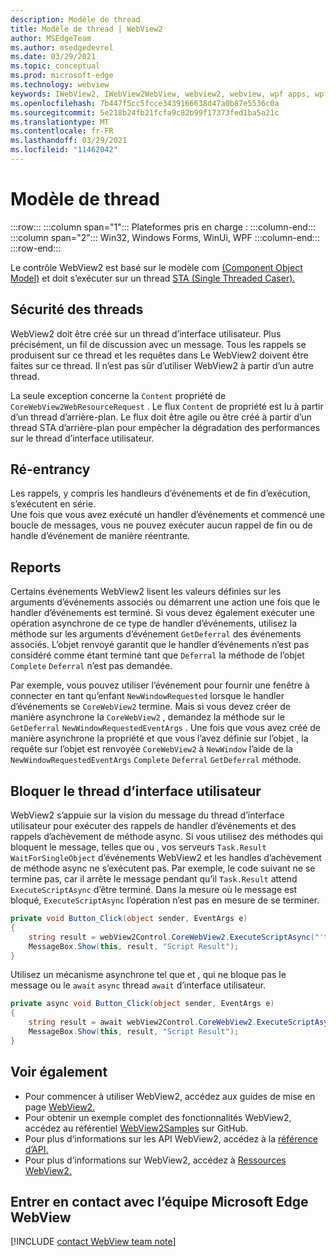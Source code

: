 ```yaml
---
description: Modèle de thread
title: Modèle de thread | WebView2
author: MSEdgeTeam
ms.author: msedgedevrel
ms.date: 03/29/2021
ms.topic: conceptual
ms.prod: microsoft-edge
ms.technology: webview
keywords: IWebView2, IWebView2WebView, webview2, webview, wpf apps, wpf, edge, ICoreWebView2, ICoreWebView2Host, browser control, edge html
ms.openlocfilehash: 7b447f5cc5fcce3439166638d47a0b87e5536c0a
ms.sourcegitcommit: 5e218b24fb21fcfa9c82b99f17373fed1ba5a21c
ms.translationtype: MT
ms.contentlocale: fr-FR
ms.lasthandoff: 03/29/2021
ms.locfileid: "11462042"
---
```

# <a name="threading-model"></a>Modèle de thread 

:::row:::
   :::column span="1":::
      Plateformes pris en charge :
   :::column-end:::
   :::column span="2":::
      Win32, Windows Forms, WinUi, WPF
   :::column-end:::
:::row-end:::  

Le contrôle WebView2 est basé sur le modèle com [(Component Object Model)][WindowsWin32ComTheComponentObjectModel] et doit s’exécuter sur un thread [STA (Single Threaded Caser).][WindowsWin32ComSingleThreadedApartments]  

## <a name="thread-safety"></a>Sécurité des threads  

WebView2 doit être créé sur un thread d’interface utilisateur.  Plus précisément, un fil de discussion avec un message.  Tous les rappels se produisent sur ce thread et les requêtes dans Le WebView2 doivent être faites sur ce thread.  Il n’est pas sûr d’utiliser WebView2 à partir d’un autre thread.  

La seule exception concerne la `Content` propriété de `CoreWebView2WebResourceRequest` .  Le flux `Content` de propriété est lu à partir d’un thread d’arrière-plan.  Le flux doit être agile ou être créé à partir d’un thread STA d’arrière-plan pour empêcher la dégradation des performances sur le thread d’interface utilisateur.  

## <a name="re-entrancy"></a>Ré-entrancy  

Les rappels, y compris les handleurs d’événements et de fin d’exécution, s’exécutent en série.  
Une fois que vous avez exécuté un handler d’événements et commencé une boucle de messages, vous ne pouvez exécuter aucun rappel de fin ou de handle d’événement de manière réentrante.  

## <a name="deferrals"></a>Reports  

Certains événements WebView2 lisent les valeurs définies sur les arguments d’événements associés ou démarrent une action une fois que le handler d’événements est terminé.  Si vous devez également exécuter une opération asynchrone de ce type de handler d’événements, utilisez la méthode sur les arguments d’événement `GetDeferral` des événements associés.  L’objet renvoyé garantit que le handler d’événements n’est pas considéré comme étant terminé tant que `Deferral` la méthode de l’objet `Complete` `Deferral` n’est pas demandée.  

Par exemple, vous pouvez utiliser l’événement pour fournir une fenêtre à connecter en tant qu’enfant `NewWindowRequested` lorsque le handler d’événements se `CoreWebView2` termine.  Mais si vous devez créer de manière asynchrone la `CoreWebView2` , demandez la méthode sur le `GetDeferral` `NewWindowRequestedEventArgs` .  Une fois que vous avez créé de manière asynchrone la propriété et que vous l’avez définie sur l’objet , la requête sur l’objet est renvoyée `CoreWebView2` à `NewWindow` l’aide de la `NewWindowRequestedEventArgs` `Complete` `Deferral` `GetDeferral` méthode.  

## <a name="block-the-ui-thread"></a>Bloquer le thread d’interface utilisateur  

WebView2 s’appuie sur la vision du message du thread d’interface utilisateur pour exécuter des rappels de handler d’événements et des rappels d’achèvement de méthode async.  Si vous utilisez des méthodes qui bloquent le message, telles que ou , vos serveurs `Task.Result` `WaitForSingleObject` d’événements WebView2 et les handles d’achèvement de méthode async ne s’exécutent pas.  Par exemple, le code suivant ne se termine pas, car il arrête le message pendant qu’il `Task.Result` attend `ExecuteScriptAsync` d’être terminé.  Dans la mesure où le message est bloqué, `ExecuteScriptAsync` l’opération n’est pas en mesure de se terminer.   

```csharp
private void Button_Click(object sender, EventArgs e)
{
    string result = webView2Control.CoreWebView2.ExecuteScriptAsync("'test'").Result;
    MessageBox.Show(this, result, "Script Result");
}
```  

Utilisez un mécanisme asynchrone tel que et , qui ne bloque pas le message ou le `await` `async` thread `await` d’interface utilisateur.  

```csharp
private async void Button_Click(object sender, EventArgs e)
{
    string result = await webView2Control.CoreWebView2.ExecuteScriptAsync("'test'");
    MessageBox.Show(this, result, "Script Result");
}
```  

## <a name="see-also"></a>Voir également  

*   Pour commencer à utiliser WebView2, accédez aux guides de mise en page [WebView2.][Webview2IndexGettingStarted]  
*   Pour obtenir un exemple complet des fonctionnalités WebView2, accédez au référentiel [WebView2Samples][GithubMicrosoftedgeWebview2samples] sur GitHub.  
*   Pour plus d’informations sur les API WebView2, accédez à la [référence d’API.][DotnetApiMicrosoftWebWebview2WpfWebview2]  
*   Pour plus d’informations sur WebView2, accédez à [Ressources WebView2.][Webview2IndexNextSteps]  

## <a name="getting-in-touch-with-the-microsoft-edge-webview-team"></a>Entrer en contact avec l’équipe Microsoft Edge WebView  

[!INCLUDE [contact WebView team note](../includes/contact-webview-team-note.md)]  

<!-- links -->  

[Webview2IndexGettingStarted]: ../index.md#getting-started "Getting started - Introduction to Microsoft Edge WebView2 | Documents Microsoft"  
[Webview2IndexNextSteps]: ../index.md#next-steps "Étapes suivantes : présentation de Microsoft Edge WebView2 | Documents Microsoft"  

[DotnetApiMicrosoftWebWebview2WpfWebview2]: /dotnet/api/microsoft.web.webview2.wpf.webview2 "Classe WebView2 | Documents Microsoft"  

[WindowsWin32ComSingleThreadedApartments]: /windows/win32/com/single-threaded-apartments "Single-Threaded | Documents Microsoft"  
[WindowsWin32ComTheComponentObjectModel]: /windows/win32/com/the-component-object-model "Modèle objet composant | Documents Microsoft"  

[GithubMicrosoftedgeWebview2samples]: https://github.com/MicrosoftEdge/WebView2Samples "WebView2 Samples - MicrosoftEdge/WebView2Samples | GitHub"  
